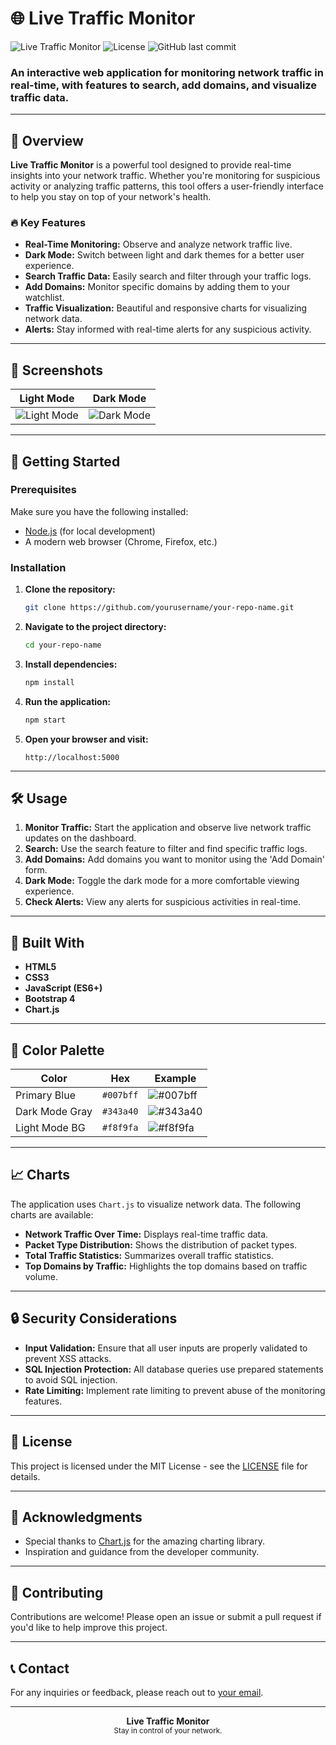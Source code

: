 # 🌐 Live Traffic Monitor

![Live Traffic Monitor](https://img.shields.io/badge/Status-Active-green?style=flat-square)
![License](https://img.shields.io/badge/License-MIT-blue?style=flat-square)
![GitHub last commit](https://img.shields.io/github/last-commit/yourusername/your-repo-name?style=flat-square)

### An interactive web application for monitoring network traffic in real-time, with features to search, add domains, and visualize traffic data.

---

## 🎯 Overview

**Live Traffic Monitor** is a powerful tool designed to provide real-time insights into your network traffic. Whether you're monitoring for suspicious activity or analyzing traffic patterns, this tool offers a user-friendly interface to help you stay on top of your network's health.

### 🔥 Key Features

- **Real-Time Monitoring:** Observe and analyze network traffic live.
- **Dark Mode:** Switch between light and dark themes for a better user experience.
- **Search Traffic Data:** Easily search and filter through your traffic logs.
- **Add Domains:** Monitor specific domains by adding them to your watchlist.
- **Traffic Visualization:** Beautiful and responsive charts for visualizing network data.
- **Alerts:** Stay informed with real-time alerts for any suspicious activity.

---

## 📸 Screenshots

| Light Mode | Dark Mode |
|:----------:|:---------:|
| ![Light Mode](https://via.placeholder.com/400x300?text=Light+Mode) | ![Dark Mode](https://via.placeholder.com/400x300?text=Dark+Mode) |

---

## 🚀 Getting Started

### Prerequisites

Make sure you have the following installed:

- [Node.js](https://nodejs.org/) (for local development)
- A modern web browser (Chrome, Firefox, etc.)

### Installation

1. **Clone the repository:**

    ```bash
    git clone https://github.com/yourusername/your-repo-name.git
    ```

2. **Navigate to the project directory:**

    ```bash
    cd your-repo-name
    ```

3. **Install dependencies:**

    ```bash
    npm install
    ```

4. **Run the application:**

    ```bash
    npm start
    ```

5. **Open your browser and visit:**

    ```
    http://localhost:5000
    ```

---

## 🛠️ Usage

1. **Monitor Traffic:** Start the application and observe live network traffic updates on the dashboard.
2. **Search:** Use the search feature to filter and find specific traffic logs.
3. **Add Domains:** Add domains you want to monitor using the 'Add Domain' form.
4. **Dark Mode:** Toggle the dark mode for a more comfortable viewing experience.
5. **Check Alerts:** View any alerts for suspicious activities in real-time.

---

## 🧩 Built With

- **HTML5**
- **CSS3**
- **JavaScript (ES6+)**
- **Bootstrap 4**
- **Chart.js**

---

## 🎨 Color Palette

| Color          | Hex       | Example |
|----------------|-----------|---------|
| Primary Blue   | `#007bff` | ![#007bff](https://via.placeholder.com/10/007bff/007bff) |
| Dark Mode Gray | `#343a40` | ![#343a40](https://via.placeholder.com/10/343a40/343a40) |
| Light Mode BG  | `#f8f9fa` | ![#f8f9fa](https://via.placeholder.com/10/f8f9fa/f8f9fa) |

---

## 📈 Charts

The application uses `Chart.js` to visualize network data. The following charts are available:

- **Network Traffic Over Time:** Displays real-time traffic data.
- **Packet Type Distribution:** Shows the distribution of packet types.
- **Total Traffic Statistics:** Summarizes overall traffic statistics.
- **Top Domains by Traffic:** Highlights the top domains based on traffic volume.

---

## 🔒 Security Considerations

- **Input Validation:** Ensure that all user inputs are properly validated to prevent XSS attacks.
- **SQL Injection Protection:** All database queries use prepared statements to avoid SQL injection.
- **Rate Limiting:** Implement rate limiting to prevent abuse of the monitoring features.

---

## 📝 License

This project is licensed under the MIT License - see the [LICENSE](LICENSE) file for details.

---

## 🙌 Acknowledgments

- Special thanks to [Chart.js](https://www.chartjs.org/) for the amazing charting library.
- Inspiration and guidance from the developer community.

---

## 🤝 Contributing

Contributions are welcome! Please open an issue or submit a pull request if you'd like to help improve this project.

---

## 📞 Contact

For any inquiries or feedback, please reach out to [your email](mailto:iletisim@mehmetakifaydogmus.com).

---

<p align="center">
  <b>Live Traffic Monitor</b><br>
  <sub>Stay in control of your network.</sub>
</p>

